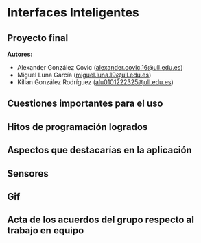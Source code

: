 # Interfaces Inteligentes  
## Proyecto final

**Autores:**
- Alexander González Covic (alexander.covic.16@ull.edu.es)
- Miguel Luna García (miguel.luna.19@ull.edu.es)
- Kilian González Rodríguez (alu0101222325@ull.edu.es)

## Cuestiones importantes para el uso

## Hitos de programación logrados

## Aspectos que destacarías en la aplicación

## Sensores

## Gif

## Acta de los acuerdos del grupo respecto al trabajo en equipo
